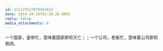 ```yaml
---
id: 111137527879442023
date: 2014-10-10T02:39:26.000Z
reply: false
media_attachments: 0
---
```


一个国家，皇帝忙，意味着国家即将灭亡；；一个公司，老板忙，意味着公司即将倒闭。

